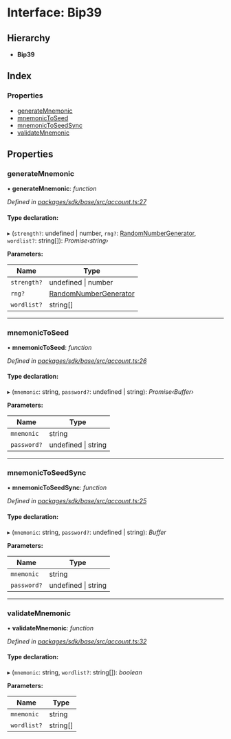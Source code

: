 # Interface: Bip39

## Hierarchy

* **Bip39**

## Index

### Properties

* [generateMnemonic](_account_.bip39.md#generatemnemonic)
* [mnemonicToSeed](_account_.bip39.md#mnemonictoseed)
* [mnemonicToSeedSync](_account_.bip39.md#mnemonictoseedsync)
* [validateMnemonic](_account_.bip39.md#validatemnemonic)

## Properties

###  generateMnemonic

• **generateMnemonic**: *function*

*Defined in [packages/sdk/base/src/account.ts:27](https://github.com/medhak1/celo-monorepo/blob/master/packages/sdk/base/src/account.ts#L27)*

#### Type declaration:

▸ (`strength?`: undefined | number, `rng?`: [RandomNumberGenerator](../modules/_account_.md#randomnumbergenerator), `wordlist?`: string[]): *Promise‹string›*

**Parameters:**

Name | Type |
------ | ------ |
`strength?` | undefined &#124; number |
`rng?` | [RandomNumberGenerator](../modules/_account_.md#randomnumbergenerator) |
`wordlist?` | string[] |

___

###  mnemonicToSeed

• **mnemonicToSeed**: *function*

*Defined in [packages/sdk/base/src/account.ts:26](https://github.com/medhak1/celo-monorepo/blob/master/packages/sdk/base/src/account.ts#L26)*

#### Type declaration:

▸ (`mnemonic`: string, `password?`: undefined | string): *Promise‹Buffer›*

**Parameters:**

Name | Type |
------ | ------ |
`mnemonic` | string |
`password?` | undefined &#124; string |

___

###  mnemonicToSeedSync

• **mnemonicToSeedSync**: *function*

*Defined in [packages/sdk/base/src/account.ts:25](https://github.com/medhak1/celo-monorepo/blob/master/packages/sdk/base/src/account.ts#L25)*

#### Type declaration:

▸ (`mnemonic`: string, `password?`: undefined | string): *Buffer*

**Parameters:**

Name | Type |
------ | ------ |
`mnemonic` | string |
`password?` | undefined &#124; string |

___

###  validateMnemonic

• **validateMnemonic**: *function*

*Defined in [packages/sdk/base/src/account.ts:32](https://github.com/medhak1/celo-monorepo/blob/master/packages/sdk/base/src/account.ts#L32)*

#### Type declaration:

▸ (`mnemonic`: string, `wordlist?`: string[]): *boolean*

**Parameters:**

Name | Type |
------ | ------ |
`mnemonic` | string |
`wordlist?` | string[] |
